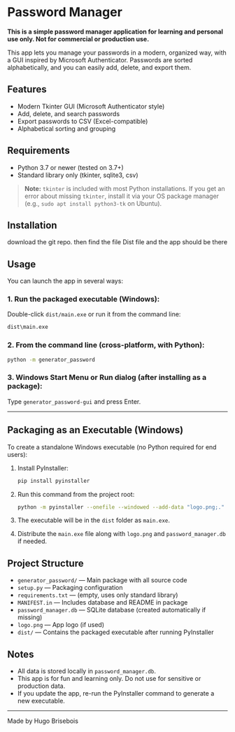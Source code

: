 
# Password Manager

**This is a simple password manager application for learning and personal use only. Not for commercial or production use.**

This app lets you manage your passwords in a modern, organized way, with a GUI inspired by Microsoft Authenticator. Passwords are sorted alphabetically, and you can easily add, delete, and export them.

## Features

- Modern Tkinter GUI (Microsoft Authenticator style)
- Add, delete, and search passwords
- Export passwords to CSV (Excel-compatible)
- Alphabetical sorting and grouping

## Requirements

- Python 3.7 or newer (tested on 3.7+)
- Standard library only (tkinter, sqlite3, csv)

> **Note:** `tkinter` is included with most Python installations. If you get an error about missing `tkinter`, install it via your OS package manager (e.g., `sudo apt install python3-tk` on Ubuntu).

## Installation

download the git repo. then find the file Dist file and the app should be there


## Usage

You can launch the app in several ways:

### 1. Run the packaged executable (Windows):

Double-click `dist/main.exe` or run it from the command line:

```sh
dist\main.exe
```

### 2. From the command line (cross-platform, with Python):

```sh
python -m generator_password
```

### 3. Windows Start Menu or Run dialog (after installing as a package):

Type `generator_password-gui` and press Enter.

---

## Packaging as an Executable (Windows)

To create a standalone Windows executable (no Python required for end users):

1. Install PyInstaller:

	```sh
	pip install pyinstaller
	```

2. Run this command from the project root:

	```sh
	python -m pyinstaller --onefile --windowed --add-data "logo.png;." --add-data "password_manager.db;." generator_password\main.py
	```

3. The executable will be in the `dist` folder as `main.exe`.

4. Distribute the `main.exe` file along with `logo.png` and `password_manager.db` if needed.

## Project Structure

- `generator_password/` — Main package with all source code
- `setup.py` — Packaging configuration
- `requirements.txt` — (empty, uses only standard library)
- `MANIFEST.in` — Includes database and README in package
- `password_manager.db` — SQLite database (created automatically if missing)
- `logo.png` — App logo (if used)
- `dist/` — Contains the packaged executable after running PyInstaller
## Notes

- All data is stored locally in `password_manager.db`.
- This app is for fun and learning only. Do not use for sensitive or production data.
- If you update the app, re-run the PyInstaller command to generate a new executable.

---

Made by Hugo Brisebois
